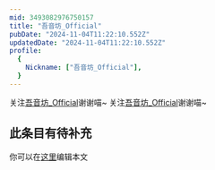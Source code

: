 ```yaml
---
mid: 3493082976750157
title: "吾音坊_Official"
pubDate: "2024-11-04T11:22:10.552Z"
updatedDate: "2024-11-04T11:22:10.552Z"
profile:
  {
    Nickname: ["吾音坊_Official"],
  }
---
```


关注[吾音坊_Official](https://space.bilibili.com/3493082976750157)谢谢喵~ 关注[吾音坊_Official](https://space.bilibili.com/3493082976750157)谢谢喵~

## 此条目有待补充
你可以在[这里](https://github.com/Yuhanawa/VTuber.ICU-Content/edit/master/v/吾音坊_Official/index.md)编辑本文
